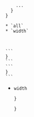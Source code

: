 

```
    ...
  }
}
```
    * `all`
    * `width`



    ```
    }
    ```
    ```
    }
    ```
* `width`
    ```
    }
    ```
    ``` 
    }
    ```
